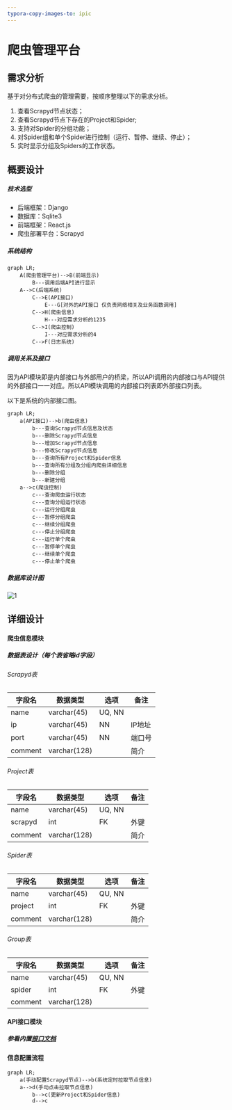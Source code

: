```yaml
---
typora-copy-images-to: ipic
---
```


# 爬虫管理平台

## 需求分析

基于对分布式爬虫的管理需要，按顺序整理以下的需求分析。

1. 查看Scrapyd节点状态；
2. 查看Scrapyd节点下存在的Project和Spider;
3. 支持对Spider的分组功能；
4. 对Spider组和单个Spider进行控制（运行、暂停、继续、停止）；
5. 实时显示分组及Spiders的工作状态。

## 概要设计

##### 技术选型

* 后端框架：Django
* 数据库：Sqlite3
* 前端框架：React.js
* 爬虫部署平台：Scrapyd

##### 系统结构

```mermaid
graph LR;
    A(爬虫管理平台)-->B(前端显示)
    	B---调用后端API进行显示
    A-->C(后端系统)
    	C-->E(API接口)
    		E---G[对外的API接口 仅负责网络相关及业务函数调用]
    	C-->H(爬虫信息)
    		H---对应需求分析的1235
    	C-->I(爬虫控制)
    		I---对应需求分析的4
    	C-->F(日志系统)
```

##### 调用关系及接口

因为API模块即是内部接口与外部用户的桥梁，所以API调用的内部接口与API提供的外部接口一一对应。所以API模块调用的内部接口列表即外部接口列表。

以下是系统的内部接口图。

```mermaid
graph LR;
	a(API接口)-->b(爬虫信息)
		b---查询Scrapyd节点信息及状态
		b---删除Scrapyd节点信息
		b---增加Scrapyd节点信息
		b---修改Scrapyd节点信息
		b---查询所有Project和Spider信息
		b---查询所有分组及分组内爬虫详细信息
		b---删除分组
		b---新建分组
	a-->c(爬虫控制)
		c---查询爬虫运行状态
		c---查询分组运行状态
		c---运行分组爬虫
		c---暂停分组爬虫
		c---继续分组爬虫
		c---停止分组爬虫
		c---运行单个爬虫
		c---暂停单个爬虫
		c---继续单个爬虫
		c---停止单个爬虫
```

##### 数据库设计图

![1](https://ws4.sinaimg.cn/large/006tNc79gy1fizisuo7f2j30hy05w0u6.jpg)

## 详细设计

#### 爬虫信息模块

##### 数据表设计（每个表省略id字段）

###### Scrapyd表

| 字段名     | 数据类型         | 选项     | 备注   |
| ------- | ------------ | ------ | ---- |
| name    | varchar(45)  | UQ, NN |      |
| ip      | varchar(45)  | NN     | IP地址 |
| port    | varchar(45)  | NN     | 端口号  |
| comment | varchar(128) |        | 简介   |

###### Project表

| 字段名     | 数据类型         | 选项     | 备注   |
| ------- | ------------ | ------ | ---- |
| name    | varchar(45)  | UQ, NN |      |
| scrapyd | int          | FK     | 外键   |
| comment | varchar(128) |        | 简介   |

###### Spider表

| 字段名     | 数据类型         | 选项     | 备注   |
| ------- | ------------ | ------ | ---- |
| name    | varchar(45)  | QU, NN |      |
| project | int          | FK     | 外键   |
| comment | varchar(128) |        | 简介   |

###### Group表

| 字段名     | 数据类型         | 选项     | 备注   |
| ------- | ------------ | ------ | ---- |
| name    | varchar(45)  | QU, NN |      |
| spider  | int          | FK     | 外键   |
| comment | varchar(128) |        |      |



#### API接口模块

##### 参看内置[接口文档](http://127.0.0.1:8008/rest-api/)



#### 信息配置流程

```mermaid
graph LR;
	a(手动配置Scrapyd节点)-->b(系统定时拉取节点信息)
	a-->d(手动点击拉取节点信息)
		b-->c(更新Project和Spider信息)
		d-->c
```



